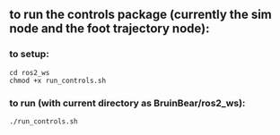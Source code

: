 ## to run the controls package (currently the sim node and the foot trajectory node):

### to setup:

````
cd ros2_ws
chmod +x run_controls.sh
````

### to run (with current directory as BruinBear/ros2_ws):

````
./run_controls.sh
````
